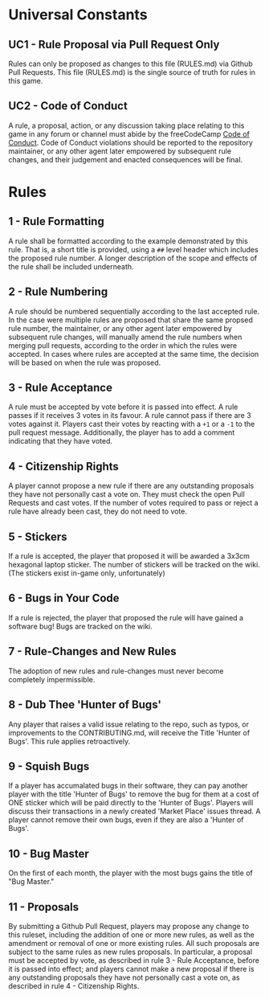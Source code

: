 # Universal Constants

## UC1 - Rule Proposal via Pull Request Only
Rules can only be proposed as changes to this file (RULES.md) via Github Pull Requests. This file (RULES.md) is the single source of truth for rules in this game.

## UC2 - Code of Conduct
A rule, a proposal, action, or any discussion taking place relating to this game in any forum or channel must abide by the freeCodeCamp [Code of Conduct](https://freecodecamp.org/code-of-conduct).
Code of Conduct violations should be reported to the repository maintainer, or any other agent later empowered by subsequent rule changes, and their judgement and enacted consequences will be final.

# Rules

## 1 - Rule Formatting
A rule shall be formatted according to the example demonstrated by this rule. That is, a short title is provided, using a `##` level header which includes the proposed rule number.
A longer description of the scope and effects of the rule shall be included underneath.

## 2 - Rule Numbering
A rule should be numbered sequentially according to the last accepted rule.
In the case were multiple rules are proposed that share the same propsed rule number, the maintainer, or any other agent later empowered by subsequent rule changes, will manually amend the rule numbers when merging pull requests, according to the order in which the rules were accepted.
In cases where rules are accepted at the same time, the decision will be based on when the rule was proposed.

## 3 - Rule Acceptance
A rule must be accepted by vote before it is passed into effect. A rule passes if it receives 3 votes in its favour. A rule cannot pass if there are 3 votes against it.
Players cast their votes by reacting with a `+1` or a `-1` to the pull request message. Additionally, the player has to add a comment indicating that they have voted.

## 4 - Citizenship Rights
A player cannot propose a new rule if there are any outstanding proposals they have not personally cast a vote on. They must check the open Pull Requests and cast votes. If the number of votes required to pass or reject a rule have already been cast, they do not need to vote.

## 5 - Stickers
If a rule is accepted, the player that proposed it will be awarded a 3x3cm hexagonal laptop sticker.
The number of stickers will be tracked on the wiki.
(The stickers exist in-game only, unfortunately)

## 6 - Bugs in Your Code
If a rule is rejected, the player that proposed the rule will have gained a software bug!
Bugs are tracked on the wiki.

## 7 - Rule-Changes and New Rules
The adoption of new rules and rule-changes must never become completely impermissible.

## 8 - Dub Thee 'Hunter of Bugs'
Any player that raises a valid issue relating to the repo, such as typos, or improvements to the CONTRIBUTING.md, will receive the Title 'Hunter of Bugs'.
This rule applies retroactively.

## 9 - Squish Bugs
If a player has accumalated bugs in their software, they can pay another player with the title 'Hunter of Bugs' to remove the bug for them at a cost of ONE sticker which will be paid directly to the 'Hunter of Bugs'.
Players will discuss their transactions in a newly created 'Market Place' issues thread.
A player cannot remove their own bugs, even if they are also a 'Hunter of Bugs'.

## 10 - Bug Master
On the first of each month, the player with the most bugs gains the title of "Bug Master."

## 11 - Proposals
By submitting a Github Pull Request, players may propose any change to this ruleset, including the addition of one or more new rules, as well as the amendment or removal of one or more existing rules.
All such proposals are subject to the same rules as new rules proposals. In particular, a proposal must be accepted by vote, as described in rule 3 - Rule Acceptance, before it is passed into effect; and players cannot make a new proposal if there is any outstanding proposals they have not personally cast a vote on, as described in rule 4 - Citizenship Rights.
